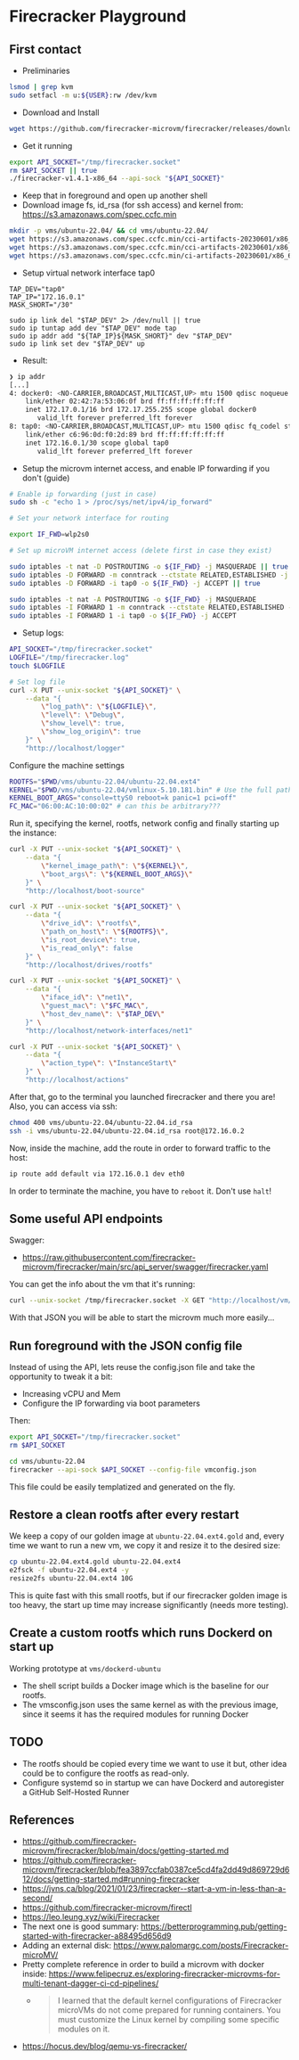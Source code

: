 # Firecracker Playground

## First contact

- Preliminaries

```bash
lsmod | grep kvm
sudo setfacl -m u:${USER}:rw /dev/kvm
```

- Download and Install

```bash
wget https://github.com/firecracker-microvm/firecracker/releases/download/v1.4.1/firecracker-v1.4.1-x86_64.tgz
```

- Get it running

```bash
export API_SOCKET="/tmp/firecracker.socket"
rm $API_SOCKET || true
./firecracker-v1.4.1-x86_64 --api-sock "${API_SOCKET}"
```

- Keep that in foreground and open up another shell
- Download image fs, id_rsa (for ssh access) and kernel from: <https://s3.amazonaws.com/spec.ccfc.min>

```bash
mkdir -p vms/ubuntu-22.04/ && cd vms/ubuntu-22.04/
wget https://s3.amazonaws.com/spec.ccfc.min/cci-artifacts-20230601/x86_64/ubuntu-22.04.ext4
wget https://s3.amazonaws.com/spec.ccfc.min/cci-artifacts-20230601/x86_64/ubuntu-22.04.id_rsa
wget https://s3.amazonaws.com/spec.ccfc.min/ci-artifacts-20230601/x86_64/vmlinux-5.10.181
```

- Setup virtual network interface tap0

```
TAP_DEV="tap0"
TAP_IP="172.16.0.1"
MASK_SHORT="/30"

sudo ip link del "$TAP_DEV" 2> /dev/null || true
sudo ip tuntap add dev "$TAP_DEV" mode tap
sudo ip addr add "${TAP_IP}${MASK_SHORT}" dev "$TAP_DEV"
sudo ip link set dev "$TAP_DEV" up
```

- Result:

```bash
❯ ip addr
[...]
4: docker0: <NO-CARRIER,BROADCAST,MULTICAST,UP> mtu 1500 qdisc noqueue state DOWN group default
    link/ether 02:42:7a:53:06:0f brd ff:ff:ff:ff:ff:ff
    inet 172.17.0.1/16 brd 172.17.255.255 scope global docker0
       valid_lft forever preferred_lft forever
8: tap0: <NO-CARRIER,BROADCAST,MULTICAST,UP> mtu 1500 qdisc fq_codel state DOWN group default qlen 1000
    link/ether c6:96:0d:f0:2d:89 brd ff:ff:ff:ff:ff:ff
    inet 172.16.0.1/30 scope global tap0
       valid_lft forever preferred_lft forever
```

- Setup the microvm internet access, and enable IP forwarding if you don't (guide)

```bash
# Enable ip forwarding (just in case)
sudo sh -c "echo 1 > /proc/sys/net/ipv4/ip_forward"

# Set your network interface for routing

export IF_FWD=wlp2s0

# Set up microVM internet access (delete first in case they exist)

sudo iptables -t nat -D POSTROUTING -o ${IF_FWD} -j MASQUERADE || true
sudo iptables -D FORWARD -m conntrack --ctstate RELATED,ESTABLISHED -j ACCEPT || true
sudo iptables -D FORWARD -i tap0 -o ${IF_FWD} -j ACCEPT || true

sudo iptables -t nat -A POSTROUTING -o ${IF_FWD} -j MASQUERADE
sudo iptables -I FORWARD 1 -m conntrack --ctstate RELATED,ESTABLISHED -j ACCEPT
sudo iptables -I FORWARD 1 -i tap0 -o ${IF_FWD} -j ACCEPT
```

- Setup logs:

```bash
API_SOCKET="/tmp/firecracker.socket"
LOGFILE="/tmp/firecracker.log"
touch $LOGFILE

# Set log file
curl -X PUT --unix-socket "${API_SOCKET}" \
    --data "{
        \"log_path\": \"${LOGFILE}\",
        \"level\": \"Debug\",
        \"show_level\": true,
        \"show_log_origin\": true
    }" \
    "http://localhost/logger"
```

Configure the machine settings

```bash
ROOTFS="$PWD/vms/ubuntu-22.04/ubuntu-22.04.ext4"
KERNEL="$PWD/vms/ubuntu-22.04/vmlinux-5.10.181.bin" # Use the full path!
KERNEL_BOOT_ARGS="console=ttyS0 reboot=k panic=1 pci=off"
FC_MAC="06:00:AC:10:00:02" # can this be arbitrary???
```

Run it, specifying the kernel, rootfs, network config and finally starting up the instance:

```bash
curl -X PUT --unix-socket "${API_SOCKET}" \
    --data "{
        \"kernel_image_path\": \"${KERNEL}\",
        \"boot_args\": \"${KERNEL_BOOT_ARGS}\"
    }" \
    "http://localhost/boot-source"

curl -X PUT --unix-socket "${API_SOCKET}" \
    --data "{
        \"drive_id\": \"rootfs\",
        \"path_on_host\": \"${ROOTFS}\",
        \"is_root_device\": true,
        \"is_read_only\": false
    }" \
    "http://localhost/drives/rootfs"

curl -X PUT --unix-socket "${API_SOCKET}" \
    --data "{
        \"iface_id\": \"net1\",
        \"guest_mac\": \"$FC_MAC\",
        \"host_dev_name\": \"$TAP_DEV\"
    }" \
    "http://localhost/network-interfaces/net1"

curl -X PUT --unix-socket "${API_SOCKET}" \
    --data "{
        \"action_type\": \"InstanceStart\"
    }" \
    "http://localhost/actions"
```

After that, go to the terminal you launched firecracker and there you are!
Also, you can access via ssh:

```bash
chmod 400 vms/ubuntu-22.04/ubuntu-22.04.id_rsa
ssh -i vms/ubuntu-22.04/ubuntu-22.04.id_rsa root@172.16.0.2
```

Now, inside the machine, add the route in order to forward traffic to the host:

```bash
ip route add default via 172.16.0.1 dev eth0
```

In order to terminate the machine, you have to `reboot` it. Don't use `halt`!

## Some useful API endpoints

Swagger:

- <https://raw.githubusercontent.com/firecracker-microvm/firecracker/main/src/api_server/swagger/firecracker.yaml>

You can get the info about the vm that it's running:

```bash
curl --unix-socket /tmp/firecracker.socket -X GET "http://localhost/vm/config" > vms/ubuntu-22.04/vmconfig.json
```

With that JSON you will be able to start the microvm much more easily...

## Run foreground with the JSON config file

Instead of using the API, lets reuse the config.json file and take the opportunity to tweak it a bit:

- Increasing vCPU and Mem
- Configure the IP forwarding via boot parameters

Then:

```bash
export API_SOCKET="/tmp/firecracker.socket"
rm $API_SOCKET

cd vms/ubuntu-22.04
firecracker --api-sock $API_SOCKET --config-file vmconfig.json
```

This file could be easily templatized and generated on the fly.

## Restore a clean rootfs after every restart

We keep a copy of our golden image at `ubuntu-22.04.ext4.gold`  and, every time we want to run a new vm, we copy it and resize it to the desired size:

```bash
cp ubuntu-22.04.ext4.gold ubuntu-22.04.ext4
e2fsck -f ubuntu-22.04.ext4 -y
resize2fs ubuntu-22.04.ext4 10G
```

This is quite fast with this small rootfs, but if our firecracker golden image is too heavy, the start up time may increase significantly (needs more testing).

## Create a custom rootfs which runs Dockerd on start up

Working prototype at `vms/dockerd-ubuntu`

- The shell script builds a Docker image which is the baseline for our rootfs.
- The vmsconfig.json uses the same kernel as with the previous image, since it seems it has the required modules for running Docker

## TODO

- The rootfs should be copied every time we want to use it but, other idea could be to configure the rootfs as read-only.
- Configure systemd so in startup we can have Dockerd and autoregister a GitHub Self-Hosted Runner

## References

- <https://github.com/firecracker-microvm/firecracker/blob/main/docs/getting-started.md>
- <https://github.com/firecracker-microvm/firecracker/blob/fea3897ccfab0387ce5cd4fa2dd49d869729d612/docs/getting-started.md#running-firecracker>
- <https://jvns.ca/blog/2021/01/23/firecracker--start-a-vm-in-less-than-a-second/>
- <https://github.com/firecracker-microvm/firectl>
- <https://leo.leung.xyz/wiki/Firecracker>
- The next one is good summary: <https://betterprogramming.pub/getting-started-with-firecracker-a88495d656d9>
- Adding an external disk: <https://www.palomargc.com/posts/Firecracker-microMV/>
- Pretty complete reference in order to build a microvm with docker inside: <https://www.felipecruz.es/exploring-firecracker-microvms-for-multi-tenant-dagger-ci-cd-pipelines/>
  - > I learned that the default kernel configurations of Firecracker microVMs do not come prepared for running containers. You must customize the Linux kernel by compiling some specific modules on it.
- <https://hocus.dev/blog/qemu-vs-firecracker/>
